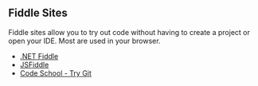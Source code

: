 ## Fiddle Sites

Fiddle sites allow you to try out code without having to create a project or open your IDE. Most are used in your browser.

* [.NET Fiddle](https://dotnetfiddle.net/)
* [JSFiddle](http://jsfiddle.net/)
* [Code School - Try Git](https://try.github.io)

